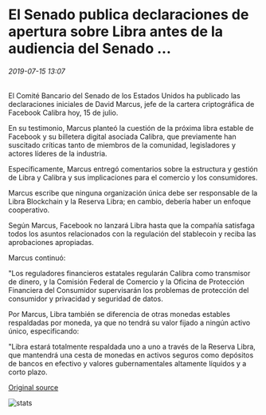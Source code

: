 # El Senado publica declaraciones de apertura sobre Libra antes de la audiencia del Senado ...

###### 2019-07-15 13:07

El Comité Bancario del Senado de los Estados Unidos ha publicado las declaraciones iniciales de David Marcus, jefe de la cartera criptográfica de Facebook Calibra hoy, 15 de julio.

En su testimonio, Marcus planteó la cuestión de la próxima libra estable de Facebook y su billetera digital asociada Calibra, que previamente han suscitado críticas tanto de miembros de la comunidad, legisladores y actores líderes de la industria.

Específicamente, Marcus entregó comentarios sobre la estructura y gestión de Libra y Calibra y sus implicaciones para el comercio y los consumidores.

Marcus escribe que ninguna organización única debe ser responsable de la Libra Blockchain y la Reserva Libra; en cambio, debería haber un enfoque cooperativo.

Según Marcus, Facebook no lanzará Libra hasta que la compañía satisfaga todos los asuntos relacionados con la regulación del stablecoin y reciba las aprobaciones apropiadas.

Marcus continuó:

"Los reguladores financieros estatales regularán Calibra como transmisor de dinero, y la Comisión Federal de Comercio y la Oficina de Protección Financiera del Consumidor supervisarán los problemas de protección del consumidor y privacidad y seguridad de datos.

Por Marcus, Libra también se diferencia de otras monedas estables respaldadas por moneda, ya que no tendrá su valor fijado a ningún activo único, especificando:

"Libra estará totalmente respaldada uno a uno a través de la Reserva Libra, que mantendrá una cesta de monedas en activos seguros como depósitos de bancos en efectivo y valores gubernamentales altamente líquidos y a corto plazo.

[Original source](https://cointelegraph.com/news/calibra-ceo-delivers-opening-statements-on-libra-ahead-of-senate-hearing)

![stats](https://c.statcounter.com/11760860/0/a89fa40b/1/ "stats")